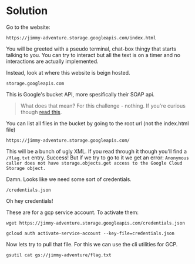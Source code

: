 # Solution

Go to the website:
```
https://jimmy-adventure.storage.googleapis.com/index.html
```

You will be greeted with a pseudo terminal, chat-box thingy that starts talking to you. You can try to interact but all the text is on a timer and no interactions are actually implemented.

Instead, look at where this website is beign hosted.

```
storage.googleapis.com
```

This is Google's bucket API, more spesifically their SOAP api. 
> What does that mean? For this challenge - nothing. If you're curious though [read this](https://www.redhat.com/en/topics/integration/whats-the-difference-between-soap-rest).

You can list all files in the bucket by going to the root url (not the index.html file)

```
https://jimmy-adventure.storage.googleapis.com/
```

This will be a bunch of ugly XML. If you read through it though you'll find a `/flag.txt` entry. Success! But if we try to go to it we get an error: `Anonymous caller does not have storage.objects.get access to the Google Cloud Storage object.`

Damn. Looks like we need some sort of credentials.

`/credentials.json`

Oh hey credentials!

These are for a gcp service account. To activate them:

```
wget https://jimmy-adventure.storage.googleapis.com/credentials.json

gcloud auth activate-service-account --key-file=credentials.json
```

Now lets try to pull that file. For this we can use the cli utilities for GCP.
```
gsutil cat gs://jimmy-adventure/flag.txt
```